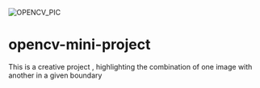 ![OPENCV_PIC](https://user-images.githubusercontent.com/45676677/126673411-66383826-48bb-46de-9604-736ac70a52f7.PNG)
# opencv-mini-project
This is a creative project , highlighting the combination of one image with another in a given boundary
